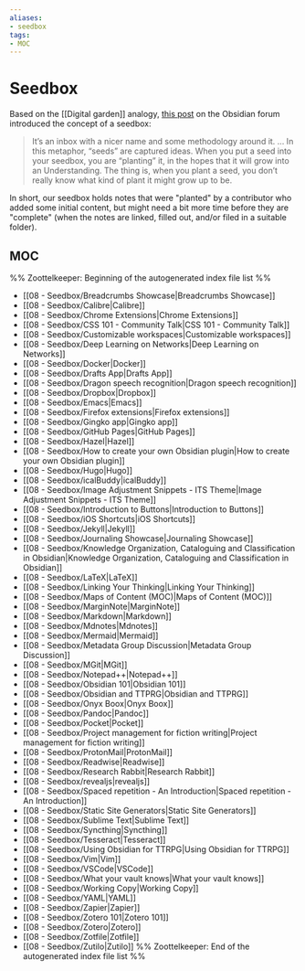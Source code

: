 ```yaml
---
aliases:
- seedbox
tags:
- MOC
---
```


# Seedbox

Based on the [[Digital garden]] analogy, [this post](https://forum.obsidian.md/t/what-a-seedbox-is-and-why-it-has-been-valuable-to-me/) on the Obsidian forum introduced the concept of a seedbox:

> It’s an inbox with a nicer name and some methodology around it.
> ...
> In this metaphor, “seeds” are captured ideas. When you put a seed into your seedbox, you are “planting” it, in the hopes that it will grow into an Understanding. The thing is, when you plant a seed, you don’t really know what kind of plant it might grow up to be.

In short, our seedbox holds notes that were "planted" by a contributor who added some initial content, but might need a bit more time before they are "complete" (when the notes are linked, filled out, and/or filed in a suitable folder). 

## MOC

%% Zoottelkeeper: Beginning of the autogenerated index file list  %%
-  [[08 - Seedbox/Breadcrumbs Showcase|Breadcrumbs Showcase]]
-  [[08 - Seedbox/Calibre|Calibre]]
-  [[08 - Seedbox/Chrome Extensions|Chrome Extensions]]
-  [[08 - Seedbox/CSS 101 - Community Talk|CSS 101 - Community Talk]]
-  [[08 - Seedbox/Customizable workspaces|Customizable workspaces]]
-  [[08 - Seedbox/Deep Learning on Networks|Deep Learning on Networks]]
-  [[08 - Seedbox/Docker|Docker]]
-  [[08 - Seedbox/Drafts App|Drafts App]]
-  [[08 - Seedbox/Dragon speech recognition|Dragon speech recognition]]
-  [[08 - Seedbox/Dropbox|Dropbox]]
-  [[08 - Seedbox/Emacs|Emacs]]
-  [[08 - Seedbox/Firefox extensions|Firefox extensions]]
-  [[08 - Seedbox/Gingko app|Gingko app]]
-  [[08 - Seedbox/GitHub Pages|GitHub Pages]]
-  [[08 - Seedbox/Hazel|Hazel]]
-  [[08 - Seedbox/How to create your own Obsidian plugin|How to create your own Obsidian plugin]]
-  [[08 - Seedbox/Hugo|Hugo]]
-  [[08 - Seedbox/icalBuddy|icalBuddy]]
-  [[08 - Seedbox/Image Adjustment Snippets - ITS Theme|Image Adjustment Snippets - ITS Theme]]
-  [[08 - Seedbox/Introduction to Buttons|Introduction to Buttons]]
-  [[08 - Seedbox/iOS Shortcuts|iOS Shortcuts]]
-  [[08 - Seedbox/Jekyll|Jekyll]]
-  [[08 - Seedbox/Journaling Showcase|Journaling Showcase]]
-  [[08 - Seedbox/Knowledge Organization, Cataloguing and Classification in Obsidian|Knowledge Organization, Cataloguing and Classification in Obsidian]]
-  [[08 - Seedbox/LaTeX|LaTeX]]
-  [[08 - Seedbox/Linking Your Thinking|Linking Your Thinking]]
-  [[08 - Seedbox/Maps of Content (MOC)|Maps of Content (MOC)]]
-  [[08 - Seedbox/MarginNote|MarginNote]]
-  [[08 - Seedbox/Markdown|Markdown]]
-  [[08 - Seedbox/Mdnotes|Mdnotes]]
-  [[08 - Seedbox/Mermaid|Mermaid]]
-  [[08 - Seedbox/Metadata Group Discussion|Metadata Group Discussion]]
-  [[08 - Seedbox/MGit|MGit]]
-  [[08 - Seedbox/Notepad++|Notepad++]]
-  [[08 - Seedbox/Obsidian 101|Obsidian 101]]
-  [[08 - Seedbox/Obsidian and TTPRG|Obsidian and TTPRG]]
-  [[08 - Seedbox/Onyx Boox|Onyx Boox]]
-  [[08 - Seedbox/Pandoc|Pandoc]]
-  [[08 - Seedbox/Pocket|Pocket]]
-  [[08 - Seedbox/Project management for fiction writing|Project management for fiction writing]]
-  [[08 - Seedbox/ProtonMail|ProtonMail]]
-  [[08 - Seedbox/Readwise|Readwise]]
-  [[08 - Seedbox/Research Rabbit|Research Rabbit]]
-  [[08 - Seedbox/revealjs|revealjs]]
-  [[08 - Seedbox/Spaced repetition - An Introduction|Spaced repetition - An Introduction]]
-  [[08 - Seedbox/Static Site Generators|Static Site Generators]]
-  [[08 - Seedbox/Sublime Text|Sublime Text]]
-  [[08 - Seedbox/Syncthing|Syncthing]]
-  [[08 - Seedbox/Tesseract|Tesseract]]
-  [[08 - Seedbox/Using Obsidian for TTRPG|Using Obsidian for TTRPG]]
-  [[08 - Seedbox/Vim|Vim]]
-  [[08 - Seedbox/VSCode|VSCode]]
-  [[08 - Seedbox/What your vault knows|What your vault knows]]
-  [[08 - Seedbox/Working Copy|Working Copy]]
-  [[08 - Seedbox/YAML|YAML]]
-  [[08 - Seedbox/Zapier|Zapier]]
-  [[08 - Seedbox/Zotero 101|Zotero 101]]
-  [[08 - Seedbox/Zotero|Zotero]]
-  [[08 - Seedbox/Zotfile|Zotfile]]
-  [[08 - Seedbox/Zutilo|Zutilo]]
%% Zoottelkeeper: End of the autogenerated index file list  %%
